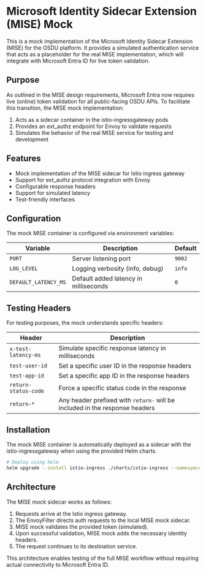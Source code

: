 # Microsoft Identity Sidecar Extension (MISE) Mock

This is a mock implementation of the Microsoft Identity Sidecar Extension (MISE) for the OSDU platform. It provides a simulated authentication service that acts as a placeholder for the real MISE implementation, which will integrate with Microsoft Entra ID for live token validation.

## Purpose

As outlined in the MISE design requirements, Microsoft Entra now requires live (online) token validation for all public-facing OSDU APIs. To facilitate this transition, the MISE mock implementation:

1. Acts as a sidecar container in the istio-ingressgateway pods
2. Provides an ext_authz endpoint for Envoy to validate requests
3. Simulates the behavior of the real MISE service for testing and development

## Features

- Mock implementation of the MISE sidecar for Istio ingress gateway
- Support for ext_authz protocol integration with Envoy
- Configurable response headers
- Support for simulated latency
- Test-friendly interfaces

## Configuration

The mock MISE container is configured via environment variables:

| Variable | Description | Default |
|----------|-------------|---------|
| `PORT` | Server listening port | `9002` |
| `LOG_LEVEL` | Logging verbosity (info, debug) | `info` |
| `DEFAULT_LATENCY_MS` | Default added latency in milliseconds | `0` |

## Testing Headers

For testing purposes, the mock understands specific headers:

| Header | Description |
|--------|-------------|
| `x-test-latency-ms` | Simulate specific response latency in milliseconds |
| `test-user-id` | Set a specific user ID in the response headers |
| `test-app-id` | Set a specific app ID in the response headers |
| `return-status-code` | Force a specific status code in the response |
| `return-*` | Any header prefixed with `return-` will be included in the response headers |

## Installation

The mock MISE container is automatically deployed as a sidecar with the istio-ingressgateway when using the provided Helm charts.

```bash
# Deploy using Helm
helm upgrade --install istio-ingress ./charts/istio-ingress --namespace istio-system
```

## Architecture

The MISE mock sidecar works as follows:

1. Requests arrive at the Istio ingress gateway.
2. The EnvoyFilter directs auth requests to the local MISE mock sidecar.
3. MISE mock validates the provided token (simulated).
4. Upon successful validation, MISE mock adds the necessary identity headers.
5. The request continues to its destination service.

This architecture enables testing of the full MISE workflow without requiring actual connectivity to Microsoft Entra ID.